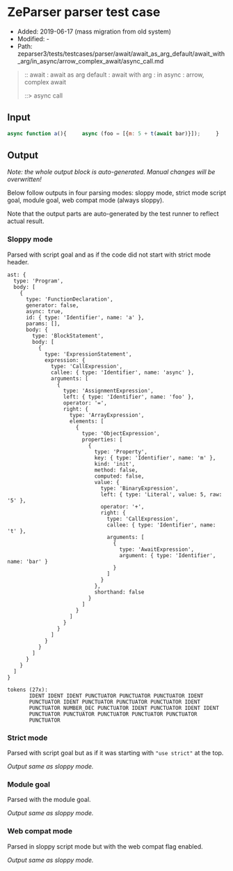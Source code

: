 # ZeParser parser test case

- Added: 2019-06-17 (mass migration from old system)
- Modified: -
- Path: zeparser3/tests/testcases/parser/await/await_as_arg_default/await_with_arg/in_async/arrow_complex_await/async_call.md

> :: await : await as arg default : await with arg : in async : arrow, complex await
>
> ::> async call

## Input

`````js
async function a(){     async (foo = [{m: 5 + t(await bar)}]);     }
`````

## Output

_Note: the whole output block is auto-generated. Manual changes will be overwritten!_

Below follow outputs in four parsing modes: sloppy mode, strict mode script goal, module goal, web compat mode (always sloppy).

Note that the output parts are auto-generated by the test runner to reflect actual result.

### Sloppy mode

Parsed with script goal and as if the code did not start with strict mode header.

`````
ast: {
  type: 'Program',
  body: [
    {
      type: 'FunctionDeclaration',
      generator: false,
      async: true,
      id: { type: 'Identifier', name: 'a' },
      params: [],
      body: {
        type: 'BlockStatement',
        body: [
          {
            type: 'ExpressionStatement',
            expression: {
              type: 'CallExpression',
              callee: { type: 'Identifier', name: 'async' },
              arguments: [
                {
                  type: 'AssignmentExpression',
                  left: { type: 'Identifier', name: 'foo' },
                  operator: '=',
                  right: {
                    type: 'ArrayExpression',
                    elements: [
                      {
                        type: 'ObjectExpression',
                        properties: [
                          {
                            type: 'Property',
                            key: { type: 'Identifier', name: 'm' },
                            kind: 'init',
                            method: false,
                            computed: false,
                            value: {
                              type: 'BinaryExpression',
                              left: { type: 'Literal', value: 5, raw: '5' },
                              operator: '+',
                              right: {
                                type: 'CallExpression',
                                callee: { type: 'Identifier', name: 't' },
                                arguments: [
                                  {
                                    type: 'AwaitExpression',
                                    argument: { type: 'Identifier', name: 'bar' }
                                  }
                                ]
                              }
                            },
                            shorthand: false
                          }
                        ]
                      }
                    ]
                  }
                }
              ]
            }
          }
        ]
      }
    }
  ]
}

tokens (27x):
       IDENT IDENT IDENT PUNCTUATOR PUNCTUATOR PUNCTUATOR IDENT
       PUNCTUATOR IDENT PUNCTUATOR PUNCTUATOR PUNCTUATOR IDENT
       PUNCTUATOR NUMBER_DEC PUNCTUATOR IDENT PUNCTUATOR IDENT IDENT
       PUNCTUATOR PUNCTUATOR PUNCTUATOR PUNCTUATOR PUNCTUATOR
       PUNCTUATOR
`````

### Strict mode

Parsed with script goal but as if it was starting with `"use strict"` at the top.

_Output same as sloppy mode._

### Module goal

Parsed with the module goal.

_Output same as sloppy mode._

### Web compat mode

Parsed in sloppy script mode but with the web compat flag enabled.

_Output same as sloppy mode._
